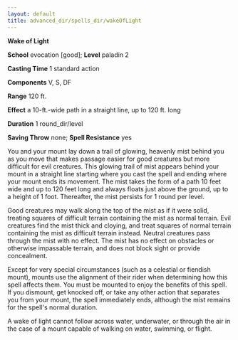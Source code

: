 ```yaml
---
layout: default
title: advanced_dir/spells_dir/wakeOfLight
---
```

 **Wake of Light**

**School** evocation [good]; **Level** paladin 2

**Casting Time** 1 standard action

**Components** V, S, DF

**Range** 120 ft.

**Effect** a 10-ft.-wide path in a straight line, up to 120 ft. long

**Duration** 1 round_dir/level

**Saving Throw** none; **Spell Resistance** yes

You and your mount lay down a trail of glowing, heavenly mist behind you as you move that makes passage easier for good creatures but more difficult for evil creatures. This glowing trail of mist appears behind your mount in a straight line starting where you cast the spell and ending where your mount ends its movement. The mist takes the form of a path 10 feet wide and up to 120 feet long and always floats just above the ground, up to a height of 1 foot. Thereafter, the mist persists for 1 round per level.

Good creatures may walk along the top of the mist as if it were solid, treating squares of difficult terrain containing the mist as normal terrain. Evil creatures find the mist thick and cloying, and treat squares of normal terrain containing the mist as difficult terrain instead. Neutral creatures pass through the mist with no effect. The mist has no effect on obstacles or otherwise impassable terrain, and does not block sight or provide concealment.

Except for very special circumstances (such as a celestial or fiendish mount), mounts use the alignment of their rider when determining how this spell affects them. You must be mounted to enjoy the benefits of this spell. If you dismount, get knocked off, or take any other action that separates you from your mount, the spell immediately ends, although the mist remains for the spell's normal duration.

A wake of light cannot follow across water, underwater, or through the air in the case of a mount capable of walking on water, swimming, or flight.

